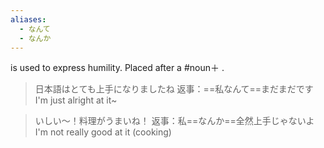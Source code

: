 ```yaml
---
aliases:
  - なんて
  - なんか
---
```

is used to express humility.
Placed after a #noun＋ .

>日本語はとても上手になりましたね
>返事：==私なんて==まだまだです
>I'm just alright at it~

>いしい〜！料理がうまいね！
>返事：私==なんか==全然上手じゃないよ
>I'm not really good at it (cooking)